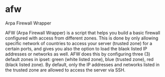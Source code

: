 # afw
Arpa Firewall Wrapper

AFW  (Arpa  Firewall  Wrapper) is a script that helps you build a basic firewall configured with access from different zones. This is done by only allowing specific network of countries to access your server (trusted zone) for a certain ports, and gives you also the option to load the blaok listed IP addresses or  networks  as  well.  AFW  does  this by configuring three (3) default zones in ipset: green (white listed zone), blue (trusted zone), red (black listed zone). By default, only the IP addresses and networks listed in the trusted zone are allowed to access the server via SSH.
